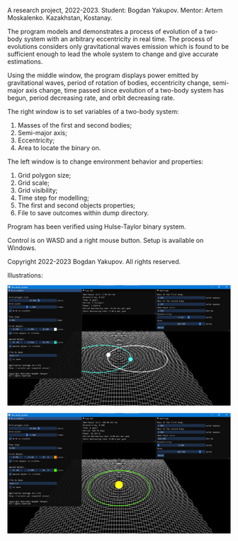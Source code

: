 A research project, 2022-2023.
Student: Bogdan Yakupov.
Mentor: Artem Moskalenko. 
Kazakhstan, Kostanay.

The program models and demonstrates a process of evolution of a two-body system with an arbitrary eccentricity in real time. The process of evolutions considers only gravitational waves emission which is found to be sufficient enough to lead the whole system to change and give accurate estimations.

Using the middle window, the program displays power emitted by gravitational waves, period of rotation of bodies, eccentricity change, semi-major axis change, time passed since evolution of a two-body system has begun, period decreasing rate, and orbit decreasing rate.

The right window is to set variables of a two-body system:
1. Masses of the first and second bodies;
2. Semi-major axis;
3. Eccentricity;
4. Area to locate the binary on.

The left window is to change environment behavior and properties:
1. Grid polygon size;
2. Grid scale;
3. Grid visibility;
4. Time step for modelling;
5. The first and second objects properties;
6. File to save outcomes within dump directory.

Program has been verified using Hulse-Taylor binary system.

Control is on WASD and a right mouse button. 
Setup is available on Windows.

Copyright 2022-2023 Bogdan Yakupov. All rights reserved.



Illustrations:

![alt image](./pics/image2.png)

![alt image](./pics/image1.png)